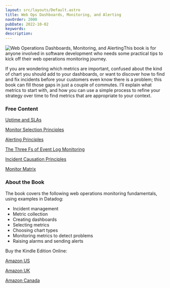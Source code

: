 ```yaml
---
layout: src/layouts/Default.astro
title: Web Ops Dashboards, Monitoring, and Alerting
navOrder: 2000
pubDate: 2022-10-02
keywords: 
description: 
---
```


![Web Operations Dashboards, Monitoring, and Alerting](https://www.stevefenton.co.uk/wp-content/uploads/2017/08/web-operations-monitoring.jpg)This book is for anyone involved in software development who needs some practical tips to kick off their web operations monitoring journey.

If you are wondering which metrics are important, confused about the kind of chart you should add to your dashboards, or want to discover how to find and fix incidents before your customers even know there is a problem; this book can fill those gaps in just a couple of commutes. I’ll explain what metrics to start with, and how you can use a simple process to refine your strategy over time to find metrics that are appropriate to your context.

### Free Content

[Uptime and SLAs](https://www.stevefenton.co.uk/2017/12/uptime-and-slas/)

[Monitor Selection Principles](https://www.stevefenton.co.uk/2017/11/monitor-selection-principles/)

[Alerting Principles](https://www.stevefenton.co.uk/2017/11/the-alerting-principles/)

[The Three Fs of Event Log Monitoring](https://www.stevefenton.co.uk/2017/11/the-three-fs-of-event-log-monitoring/)

[Incident Causation Principles](https://www.stevefenton.co.uk/2017/11/incident-causation-principles/)

[Monitor Matrix](https://www.stevefenton.co.uk/2017/12/the-monitor-matrix/)

### About the Book

The book covers the following web operations monitoring fundamentals, using examples in Datadog:

- Incident management
- Metric collection
- Creating dashboards
- Selecting metrics
- Choosing chart types
- Monitoring metrics to detect problems
- Raising alarms and sending alerts

Buy the Kindle Edition Online:

[Amazon US](https://www.amazon.com/dp/B074HSG826)

[Amazon UK](https://www.amazon.co.uk/dp/B074HSG826)

[Amazon Canada](https://www.amazon.ca/dp/B074HSG826)